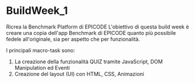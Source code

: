 # BuildWeek_1

Ricrea la Benchmark Platform di EPICODE
L'obiettivo di questa build week è creare una copia dell'app Benchmark di EPICODE quanto più possibile fedele all'originale, sia per aspetto che per funzionalità.

I principali macro-task sono:
1. La creazione della funzionalità QUIZ tramite JavaScript, DOM Manipulation ed Eventi
2. Creazione del layout  (UI) con HTML, CSS, Animazioni
